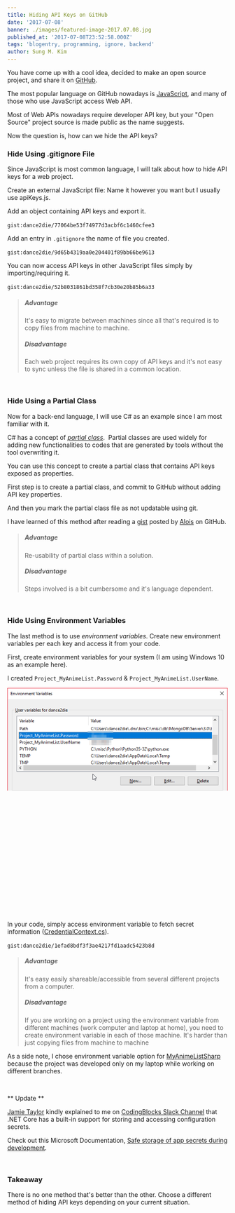 ```yaml
---
title: Hiding API Keys on GitHub
date: '2017-07-08'
banner: ./images/featured-image-2017.07.08.jpg
published_at: '2017-07-08T23:52:58.000Z'
tags: 'blogentry, programming, ignore, backend'
author: Sung M. Kim
---
```


You have come up with a cool idea, decided to make an open source project, and share it on [GitHub](https://github.com/).

The most popular language on GitHub nowadays is [JavaScript](https://githut.info/), and many of those who use JavaScript access Web API.

Most of Web APIs nowadays require developer API key, but your "Open Source" project source is made public as the name suggests.

Now the question is, how can we hide the API keys?

### Hide Using .gitignore File

Since JavaScript is most common language, I will talk about how to hide API keys for a web project.

Create an external JavaScript file: Name it however you want but I usually use apiKeys.js.

Add an object containing API keys and export it.

`gist:dance2die/77064be53f74977d3acbf6c1460cfee3`

Add an entry in `.gitignore` the name of file you created.

`gist:dance2die/9d65b4319aa0e204401f89bb66be9613`

You can now access API keys in other JavaScript files simply by importing/requiring it.

`gist:dance2die/52b8031861bd358f7cb30e20b85b6a33`

> ##### Advantage
> 
> It's easy to migrate between machines since all that's required is to copy files from machine to machine.
> 
> ##### Disadvantage
> 
> Each web project requires its own copy of API keys and it's not easy to sync unless the file is shared in a common location.

 

### Hide Using a Partial Class

Now for a back-end language, I will use C# as an example since I am most familiar with it.

C# has a concept of [_partial class_](https://docs.microsoft.com/en-us/dotnet/csharp/programming-guide/classes-and-structs/partial-classes-and-methods).  Partial classes are used widely for adding new functionalities to codes that are generated by tools without the tool overwriting it.

You can use this concept to create a partial class that contains API keys exposed as properties.

First step is to create a partial class, and commit to GitHub without adding API key properties.

And then you mark the partial class file as not updatable using git.

I have learned of this method after reading a [gist](https://gist.github.com/aloisdg/38a6a09b614d8455b6d1e685a77a5eba) posted by [Alois](https://github.com/aloisdg) on GitHub.

> ##### Advantage
> 
> Re-usability of partial class within a solution.
> 
> ##### Disadvantage
> 
> Steps involved is a bit cumbersome and it's language dependent.

 

### Hide Using Environment Variables

The last method is to use _environment variables_. Create new environment variables per each key and access it from your code.

First, create environment variables for your system (I am using Windows 10 as an example here).

I created `Project_MyAnimeList.Password` & `Project_MyAnimeList.UserName`.

![](./images/Environment-Variable.png)

 

 

 

 

 

 

 

 

 

In your code, simply access environment variable to fetch secret information ([CredentialContext.cs](https://github.com/dance2die/MyAnimeListSharp/blob/master/Project.MyAnimeList/Project.MyAnimeList/Auth/CredentialContext.cs)).

`gist:dance2die/1efad8bdf3f3ae4217fd1aadc5423b8d`

> ##### Advantage
> 
> It's easy easily shareable/accessible from several different projects from a computer.
> 
> ##### Disadvantage
> 
> If you are working on a project using the environment variable from different machines (work computer and laptop at home), you need to create environment variable in each of those machine. It's harder than just copying files from machine to machine

As a side note, I chose environment variable option for [MyAnimeListSharp](https://github.com/dance2die/MyAnimeListSharp) because the project was developed only on my laptop while working on different branches.

 

** Update **

[Jamie Taylor](https://www.gaprogman.com/) kindly explained to me on [CodingBlocks Slack Channel](https://www.codingblocks.net/slack/) that .NET Core has a built-in support for storing and accessing configuration secrets.

Check out this Microsoft Documentation, [Safe storage of app secrets during development](https://docs.microsoft.com/en-us/aspnet/core/security/app-secrets).

 

### Takeaway

There is no one method that's better than the other. Choose a different method of hiding API keys depending on your current situation.

